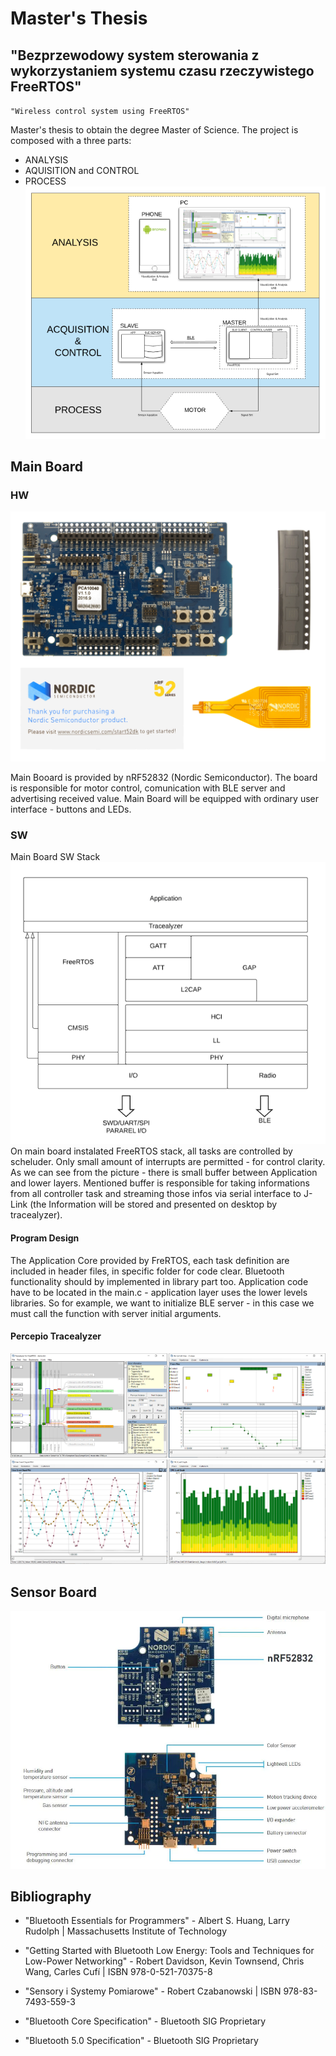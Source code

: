 # Master's Thesis

## "Bezprzewodowy system sterowania z wykorzystaniem systemu czasu rzeczywistego FreeRTOS"  
` "Wireless control system using FreeRTOS" `

Master's thesis to obtain the degree Master of Science.
The project is composed with a three parts:
* ANALYSIS
* AQUISITION and CONTROL
* PROCESS
![](doc/img/mastersthesis.png)

## Main Board
### HW
![](doc/img/nrf32dk.png)

Main Booard is provided by nRF52832 (Nordic Semiconductor). The board is responsible for motor control, comunication with BLE server and advertising received value. Main Board will be equipped with ordinary user interface - buttons and LEDs.

### SW
Main Board SW Stack  
![](doc/img/layers.png)
On main board instalated FreeRTOS stack, all tasks are controlled by scheluder. Only small amount of interrupts are permitted - for control clarity. As we can see from the picture - there is small buffer between Application and lower layers. Mentioned buffer is responsible for taking informations from all controller task and streaming those infos via serial interface to J-Link (the Information will be stored and presented on desktop by tracealyzer).

#### Program Design
The Application Core provided by FreRTOS, each task definition are included in header files, in specific folder for code clear. Bluetooth functionality should by implemented in library part too. Application code have to be located in the main.c - application layer uses the lower levels libraries. So for example, we want to initialize BLE server - in this case we must call the function with server initial arguments.

#### Percepio Tracealyzer
![](doc/img/tracealyzer.png)

## Sensor Board
![](doc/img/thingy.jpg)

## Bibliography

* "Bluetooth Essentials for Programmers" - Albert S. Huang, Larry Rudolph | Massachusetts Institute of Technology

* "Getting Started with Bluetooth Low Energy: Tools and Techniques for Low-Power Networking" - Robert Davidson, Kevin Townsend, Chris Wang, Carles Cufí | ISBN 978-0-521-70375-8

* "Sensory i Systemy Pomiarowe" - Robert Czabanowski | ISBN 978-83-7493-559-3

* "Bluetooth Core Specification" - Bluetooth SIG Proprietary

* "Bluetooth 5.0 Specification" - Bluetooth SIG Proprietary

